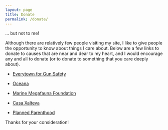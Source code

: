 ```yaml
---
layout: page
title: Donate 
permalink: /donate/
---
```


... but not to me!

Although there are relatively few people visiting my site, I like to give people the opportunity to know about things I care about. Below are a few links to donate to causes that are near and dear to my heart, and I would encourage any and all to donate (or to donate to something that you care deeply about). 

* [Everytown for Gun Safety](https://donate.everytown.org/donate/support-everytown/)

* [Oceana](https://oceana.org/support-oceana)

* [Marine Megafauna Foundation](https://marinemegafaunafoundation.org/support-us/)

* [Casa Xalteva](https://www.casaxalteva.org/donate)

* [Planned Parenthood](https://www.plannedparenthood.org/get-involved/other-ways-give)


Thanks for your consideration! 